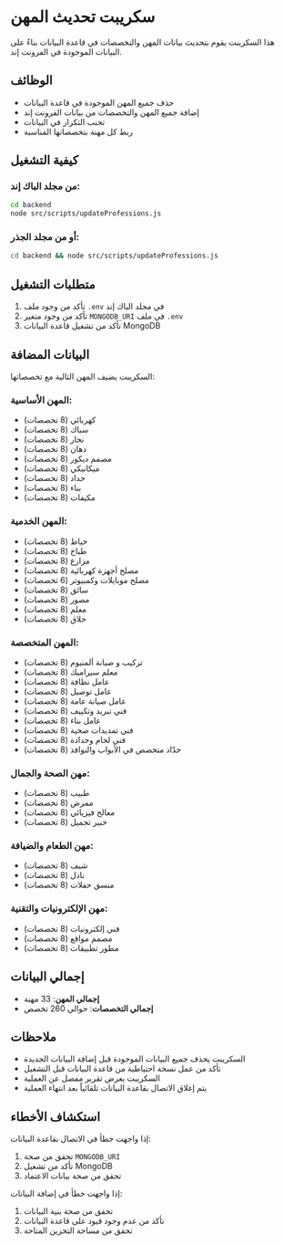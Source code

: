 # سكريبت تحديث المهن

هذا السكريبت يقوم بتحديث بيانات المهن والتخصصات في قاعدة البيانات بناءً على البيانات الموجودة في الفرونت إند.

## الوظائف

- حذف جميع المهن الموجودة في قاعدة البيانات
- إضافة جميع المهن والتخصصات من بيانات الفرونت إند
- تجنب التكرار في البيانات
- ربط كل مهنة بتخصصاتها المناسبة

## كيفية التشغيل

### من مجلد الباك إند:

```bash
cd backend
node src/scripts/updateProfessions.js
```

### أو من مجلد الجذر:

```bash
cd backend && node src/scripts/updateProfessions.js
```

## متطلبات التشغيل

1. تأكد من وجود ملف `.env` في مجلد الباك إند
2. تأكد من وجود متغير `MONGODB_URI` في ملف `.env`
3. تأكد من تشغيل قاعدة البيانات MongoDB

## البيانات المضافة

السكريبت يضيف المهن التالية مع تخصصاتها:

### المهن الأساسية:
- كهربائي (8 تخصصات)
- سباك (8 تخصصات)
- نجار (8 تخصصات)
- دهان (8 تخصصات)
- مصمم ديكور (8 تخصصات)
- ميكانيكي (8 تخصصات)
- حداد (8 تخصصات)
- بناء (8 تخصصات)
- مكيفات (8 تخصصات)

### المهن الخدمية:
- خياط (8 تخصصات)
- طباخ (8 تخصصات)
- مزارع (8 تخصصات)
- مصلح أجهزة كهربائية (8 تخصصات)
- مصلح موبايلات وكمبيوتر (6 تخصصات)
- سائق (8 تخصصات)
- مصور (8 تخصصات)
- معلم (8 تخصصات)
- حلاق (8 تخصصات)

### المهن المتخصصة:
- تركيب و صيانة ألمنيوم (8 تخصصات)
- معلم سيراميك (8 تخصصات)
- عامل نظافة (8 تخصصات)
- عامل توصيل (8 تخصصات)
- عامل صيانة عامة (8 تخصصات)
- فني تبريد وتكييف (8 تخصصات)
- عامل بناء (8 تخصصات)
- فني تمديدات صحية (8 تخصصات)
- فني لحام وحدادة (8 تخصصات)
- حدّاد متخصص في الأبواب والنوافذ (8 تخصصات)

### مهن الصحة والجمال:
- طبيب (8 تخصصات)
- ممرض (8 تخصصات)
- معالج فيزيائي (8 تخصصات)
- خبير تجميل (8 تخصصات)

### مهن الطعام والضيافة:
- شيف (8 تخصصات)
- نادل (8 تخصصات)
- منسق حفلات (8 تخصصات)

### مهن الإلكترونيات والتقنية:
- فني إلكترونيات (8 تخصصات)
- مصمم مواقع (8 تخصصات)
- مطور تطبيقات (8 تخصصات)

## إجمالي البيانات

- **إجمالي المهن**: 33 مهنة
- **إجمالي التخصصات**: حوالي 260 تخصص

## ملاحظات

- السكريبت يحذف جميع البيانات الموجودة قبل إضافة البيانات الجديدة
- تأكد من عمل نسخة احتياطية من قاعدة البيانات قبل التشغيل
- السكريبت يعرض تقرير مفصل عن العملية
- يتم إغلاق الاتصال بقاعدة البيانات تلقائياً بعد انتهاء العملية

## استكشاف الأخطاء

إذا واجهت خطأ في الاتصال بقاعدة البيانات:
1. تحقق من صحة `MONGODB_URI`
2. تأكد من تشغيل MongoDB
3. تحقق من صحة بيانات الاعتماد

إذا واجهت خطأ في إضافة البيانات:
1. تحقق من صحة بنية البيانات
2. تأكد من عدم وجود قيود على قاعدة البيانات
3. تحقق من مساحة التخزين المتاحة
